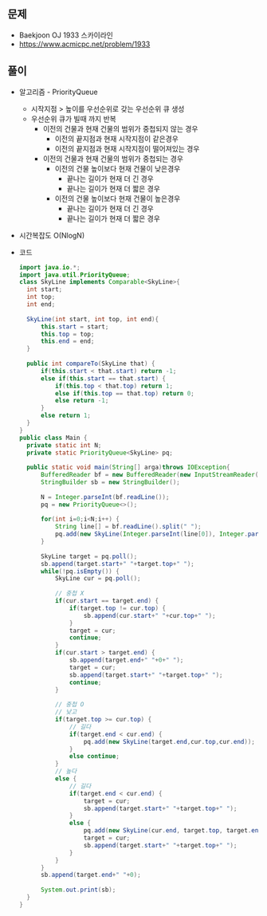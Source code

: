 문제
-----

+ Baekjoon OJ 1933 스카이라인
+ https://www.acmicpc.net/problem/1933

풀이 
------

+ 알고리즘 - PriorityQueue

  - 시작지점 > 높이를 우선순위로 갖는 우선순위 큐 생성
  - 우선순위 큐가 빌때 까지 반복
    - 이전의 건물과 현재 건물의 범위가 중첩되지 않는 경우
      - 이전의 끝지점과 현재 시작지점이 같은경우
      - 이전의 끝지점과 현재 시작지점이 떨어져있는 경우
    - 이전의 건물과 현재 건물의 범위가 중첩되는 경우
      - 이전의 건물 높이보다 현재 건물이 낮은경우
        - 끝나는 길이가 현재 더 긴 경우
        - 끝나는 길이가 현재 더 짧은 경우
      - 이전의 건물 높이보다 현재 건물이 높은경우
        - 끝나는 길이가 현재 더 긴 경우
        - 끝나는 길이가 현재 더 짧은 경우



+ 시간복잡도 O(NlogN)



+ 코드

  ``` java
  import java.io.*;
  import java.util.PriorityQueue;
  class SkyLine implements Comparable<SkyLine>{
  	int start;
  	int top;
  	int end;
  	
  	SkyLine(int start, int top, int end){
  		this.start = start;
  		this.top = top;
  		this.end = end;
  	}
  	
  	public int compareTo(SkyLine that) {
  		if(this.start < that.start) return -1;
  		else if(this.start == that.start) {
  			if(this.top < that.top) return 1;
  			else if(this.top == that.top) return 0;
  			else return -1;
  		}
  		else return 1;
  	}
  }
  public class Main {
  	private static int N;
  	private static PriorityQueue<SkyLine> pq;
  	
  	public static void main(String[] arga)throws IOException{
  		BufferedReader bf = new BufferedReader(new InputStreamReader(System.in));
  		StringBuilder sb = new StringBuilder();
  		
  		N = Integer.parseInt(bf.readLine());
  		pq = new PriorityQueue<>();
  		
  		for(int i=0;i<N;i++) {
  			String line[] = bf.readLine().split(" ");
  			pq.add(new SkyLine(Integer.parseInt(line[0]), Integer.parseInt(line[1]), Integer.parseInt(line[2])));
  		}
  		
  		SkyLine target = pq.poll();
  		sb.append(target.start+" "+target.top+" ");
  		while(!pq.isEmpty()) {
  			SkyLine cur = pq.poll();
  			
  			// 중첩 X
  			if(cur.start == target.end) {
  				if(target.top != cur.top) {
  					sb.append(cur.start+" "+cur.top+" ");
  				}
  				target = cur;
  				continue;
  			}
  			if(cur.start > target.end) {
  				sb.append(target.end+" "+0+" ");
  				target = cur;
  				sb.append(target.start+" "+target.top+" ");
  				continue;
  			}
  			
  			// 중첩 O
  			// 낮고
  			if(target.top >= cur.top) {
  				// 길다
  				if(target.end < cur.end) {
  					pq.add(new SkyLine(target.end,cur.top,cur.end));
  				}
  				else continue;
  			}
  			// 높다
  			else {
  				// 길다
  				if(target.end < cur.end) {
  					target = cur;
  					sb.append(target.start+" "+target.top+" ");
  				}
  				else {
  					pq.add(new SkyLine(cur.end, target.top, target.end));
  					target = cur;
  					sb.append(target.start+" "+target.top+" ");
  				}
  			}
  		}
  		sb.append(target.end+" "+0);
  		
  		System.out.print(sb);
  	}
  }
  
  ```
